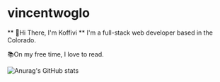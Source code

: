 # vincentwoglo
** 👋Hi There, I'm Koffivi **
I'm a full-stack web developer based in the Colorado.

📚On my free time, I love to read. 

![Anurag's GitHub stats](https://github-readme-stats.vercel.app/api?VincentWoglo=anuraghazra&hide=contribs,prs)
